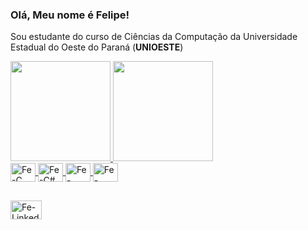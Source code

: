### Olá, Meu nome é Felipe!

Sou estudante do curso de Ciências da Computação da Universidade Estadual do Oeste do Paraná (**UNIOESTE**)

<div>
  <a href="https://github.com/felipeasano">
    <img height="160em" src="https://github-readme-stats.vercel.app/api?username=felipeasano&show_icons=true&theme=transparent"/>
    <img height="160em" src="https://github-readme-stats.vercel.app/api/top-langs/?username=felipeasano&layout=compact&theme=transparent"/>
</div>

<div>
  <img align="center" alt="Fe-C" height="30" width="40" src="https://cdn.jsdelivr.net/gh/devicons/devicon/icons/c/c-original.svg">
  <img align="center" alt="Fe-C#" height="30" width="40" src="https://cdn.jsdelivr.net/gh/devicons/devicon/icons/csharp/csharp-original.svg"> 
  <img align="center" alt="Fe-vsCode" height="30" width="40" src="https://cdn.jsdelivr.net/gh/devicons/devicon/icons/vscode/vscode-original.svg">
  <img align="center" alt="Fe-VisualStudio" height="30" width="40" src="https://cdn.jsdelivr.net/gh/devicons/devicon/icons/visualstudio/visualstudio-plain.svg">
</div>

##

<div>
  <a href = "https://www.linkedin.com/in/felipe-asano-87a038235/">
    <img align = "center" alt = "Fe-LinkedIn" height="30" width="50" src = "https://cdn.jsdelivr.net/gh/devicons/devicon/icons/linkedin/linkedin-original.svg">
</div>

##
